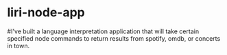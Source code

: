 # liri-node-app
#I've built a language interpretation application that will take certain specified node commands to return results from spotify, omdb, or concerts in town.
